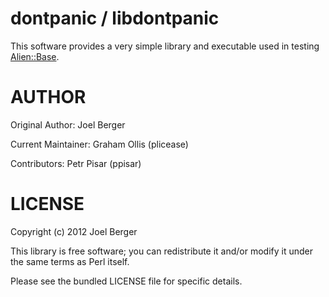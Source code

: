 # dontpanic / libdontpanic

This software provides a very simple library and executable used in testing
[Alien::Base](https://metacpan.org/pod/Alien::Base).

# AUTHOR

Original Author: Joel Berger

Current Maintainer:  Graham Ollis (plicease)

Contributors: Petr Pisar (ppisar)

# LICENSE

Copyright (c) 2012 Joel Berger

This library is free software; you can redistribute it and/or modify it under the same terms as Perl itself.

Please see the bundled LICENSE file for specific details.
